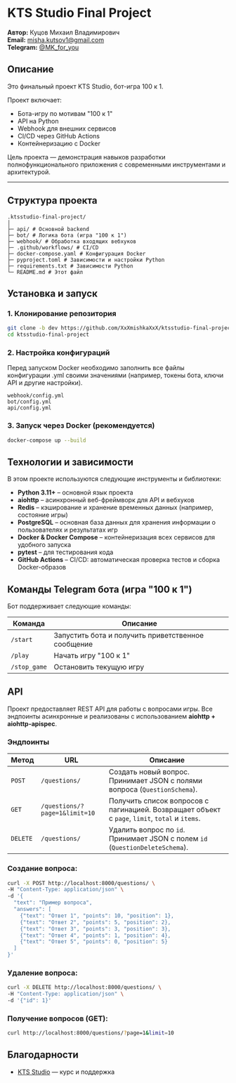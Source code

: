 # KTS Studio Final Project

**Автор:** Куцов Михаил Владимирович  
**Email:** misha.kutsov1@gmail.com  
**Telegram:** [@MK_for_you](https://t.me/MK_for_you)

## Описание

Это финальный проект KTS Studio, бот-игра 100 к 1.  

Проект включает:  

- Бота-игру по мотивам "100 к 1"  
- API на Python  
- Webhook для внешних сервисов  
- CI/CD через GitHub Actions  
- Контейнеризацию с Docker  

Цель проекта — демонстрация навыков разработки полнофункционального приложения с современными инструментами и архитектурой.  

---

## Структура проекта
```
.ktsstudio-final-project/
│
├─ api/ # Основной backend
├─ bot/ # Логика бота (игра "100 к 1")
├─ webhook/ # Обработка входящих вебхуков
├─ .github/workflows/ # CI/CD
├─ docker-compose.yaml # Конфигурация Docker
├─ pyproject.toml # Зависимости и настройки Python
├─ requirements.txt # Зависимости Python
└─ README.md # Этот файл
```

## Установка и запуск

### 1. Клонирование репозитория

```bash
git clone -b dev https://github.com/XxXmishkaXxX/ktsstudio-final-project.git
cd ktsstudio-final-project
```
### 2. Настройка конфигураций

Перед запуском Docker необходимо заполнить все файлы конфигурации .yml своими значениями (например, токены бота, ключи API и другие настройки).

```
webhook/config.yml
bot/config.yml
api/config.yml
```

### 3. Запуск через Docker (рекомендуется)
```bash
docker-compose up --build
```

## Технологии и зависимости

В этом проекте используются следующие инструменты и библиотеки:

- **Python 3.11+** – основной язык проекта  
- **aiohttp** – асинхронный веб-фреймворк для API и вебхуков  
- **Redis** – кэширование и хранение временных данных (например, состояние игры)  
- **PostgreSQL** – основная база данных для хранения информации о пользователях и результатах игр  
- **Docker & Docker Compose** – контейнеризация всех сервисов для удобного запуска  
- **pytest** – для тестирования кода  
- **GitHub Actions** – CI/CD: автоматическая проверка тестов и сборка Docker-образов  

## Команды Telegram бота (игра "100 к 1")

Бот поддерживает следующие команды:

| Команда       | Описание |
|---------------|----------|
| `/start`      | Запустить бота и получить приветственное сообщение |
| `/play`       | Начать игру "100 к 1" |
| `/stop_game`  | Остановить текущую игру |


## API

Проект предоставляет REST API для работы с вопросами игры. Все эндпоинты асинхронные и реализованы с использованием **aiohttp + aiohttp-apispec**.

### Эндпоинты

| Метод | URL                  | Описание |
|-------|---------------------|----------|
| `POST` | `/questions/`       | Создать новый вопрос. Принимает JSON с полями вопроса (`QuestionSchema`). |
| `GET`  | `/questions/?page=1&limit=10` | Получить список вопросов с пагинацией. Возвращает объект с `page`, `limit`, `total` и `items`. |
| `DELETE` | `/questions/`     | Удалить вопрос по `id`. Принимает JSON с полем `id` (`QuestionDeleteSchema`). |

### Создание вопроса:
```bash
curl -X POST http://localhost:8000/questions/ \
-H "Content-Type: application/json" \
-d '{
  "text": "Пример вопроса",
  "answers": [
    {"text": "Ответ 1", "points": 10, "position": 1},
    {"text": "Ответ 2", "points": 5, "position": 2},
    {"text": "Ответ 3", "points": 3, "position": 3},
    {"text": "Ответ 4", "points": 1, "position": 4},
    {"text": "Ответ 5", "points": 0, "position": 5}
  ]
}'
```
### Удаление вопроса:
```bash
curl -X DELETE http://localhost:8000/questions/ \
-H "Content-Type: application/json" \
-d '{"id": 1}'
```

### Получение вопросов (GET):
```bash
curl http://localhost:8000/questions/?page=1&limit=10
```

## Благодарности

- [KTS Studio](https://ktsstudio.ru/) — курс и поддержка
